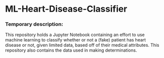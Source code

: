 # ML-Heart-Disease-Classifier

### Temporary description:
This repository holds a Jupyter Notebook containing an effort to use machine learning to classify whether or not a (fake) patient has heart disease or not, given limited data, based off of their medical attributes. This repository also contains the data used in making determinations.
